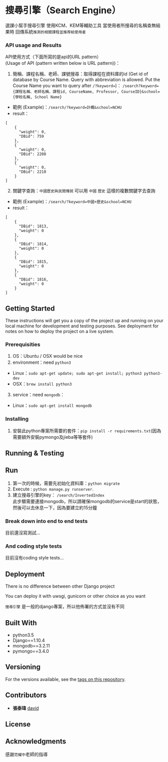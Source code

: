 # 搜尋引擎（Search Engine）

選課小幫手搜尋引擎
使用KCM、KEM等輔助工具
當使用者所搜尋的名稱查無結果時
回傳系統`推測的相關課程並推荐給使用者`

### API usage and Results

API使用方式（下面所寫的是api的URL pattern）  
(Usage of API (pattern written below is URL pattern))：

1. 簡稱、課程名稱、老師、課號搜尋：取得課程在資料庫的id (Get id of database by Course Name. Query with abbreviation is allowed. Put the Course Name you want to query after `/?keyword=`)： `/search?keyword={課程名稱、老師名稱、課程id, CourseName, Professor, CourseID}&school={學校名稱, School Name}`
  * 範例 (Example)：`/search/?keyword=計概&school=NCHU`
  * result：
  ```
  [
      {
        "weight": 0,
        "DBid": 759
      },
      {
        "weight": 0,
        "DBid": 2208
      },
      {
        "weight": 0,
        "DBid": 2210
      }
  ]
  ```

2. 關鍵字查詢：`中國歷史與民間傳說` 可以用 `中國` `歷史` 這樣的複數關鍵字去查詢
  * 範例 (Example)：`/search/?keyword=中國+歷史&school=NCHU`
  * result：
  ```
  [
      {
        "DBid": 1813,
        "weight": 0
      },
      {
        "DBid": 1814,
        "weight": 0
      },
      {
        "DBid": 1815,
        "weight": 0
      },
      {
        "DBid": 1816,
        "weight": 0
      }
  ]
  ```
## Getting Started

These instructions will get you a copy of the project up and running on your local machine for development and testing purposes. See deployment for notes on how to deploy the project on a live system.

### Prerequisities

1. OS：Ubuntu / OSX would be nice
2. environment：need `python3`
  * Linux：`sudo apt-get update; sudo apt-get install; python3 python3-dev`
  * OSX：`brew install python3`
3. service：need `mongodb`：
  * Linux：`sudo apt-get install mongodb`

### Installing

1. 安裝此python專案所需要的套件：`pip install -r requirements.txt`(因為需要額外安裝pymongo及jieba等等套件)

## Running & Testing

## Run

1. 第一次的時候，需要先初始化資料庫：`python migrate`
2. Execute : `python manage.py runserver`.
3. 建立搜尋引擎的key： `/search/InvertedIndex`  
此步驟需要連接mongodb，所以請確保mongodb的service是start的狀態，然後可以去休息一下，因為要建立約15分鐘

### Break down into end to end tests

目前還沒寫測試...

### And coding style tests

目前沒有coding style tests...

## Deployment

There is no difference between other Django project

You can deploy it with uwsgi, gunicorn or other choice as you want

`搜尋引擎` 是一般的django專案，所以他佈署的方式並沒有不同

## Built With

* python3.5
* Django==1.10.4
* mongodb==3.2.11
* pymongo==3.4.0


## Versioning

For the versions available, see the [tags on this repository](https://github.com/david30907d/KCM/releases).

## Contributors

* **張泰瑋** [david](https://github.com/david30907d)

## License

## Acknowledgments
感謝`范耀中`老師的指導
